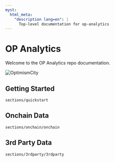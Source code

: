 ```yaml
---
myst:
  html_meta:
    "description lang=en": |
      Top-level documentation for op-analytics
---
```


# OP Analytics


Welcome to the OP Analytics repo documentation.

![OptimismCity](https://github.com/ethereum-optimism/brand-kit/blob/71ea3bb1ea24e87968804b388e99bed0b52e2a4b/assets/images/optimism-city.png?raw=true)



## Getting Started

```{toctree}
sections/quickstart
```


## Onchain Data

```{toctree}
sections/onchain/onchain

```

## 3rd Party Data

```{toctree}
sections/3rdparty/3rdparty
```
